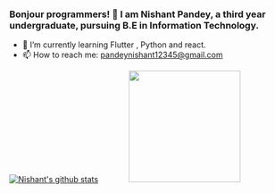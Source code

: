 ### Bonjour programmers! 👋 I am Nishant Pandey, a third year undergraduate, pursuing B.E in Information Technology.
- 🌱 I’m currently learning Flutter , Python and react.
- 📫 How to reach me: pandeynishant12345@gmail.com

[![Nishant's github stats](https://github-readme-stats.vercel.app/api?username=mrpandey1&show_icons=true&theme=radical)](https://github.com/anuraghazra/github-readme-stats)  &nbsp;&nbsp;&nbsp;&nbsp;&nbsp;&nbsp;&nbsp;&nbsp;&nbsp;&nbsp;&nbsp;&nbsp;  <img src="https://i.pinimg.com/originals/e4/26/70/e426702edf874b181aced1e2fa5c6cde.gif" data-canonical-src="https://gyazo.com/eb5c5741b6a9a16c692170a41a49c858.png" width="200" height="200" />
